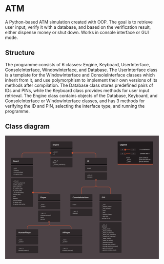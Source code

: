 # ATM
A Python-based ATM simulation created with OOP. The goal is to retrieve user input, verify it with a database, and based on the verification result, either dispense money or shut down. Works in console interface or GUI mode.

## Structure
The programme consists of 6 classes: Engine, Keyboard, UserInterface, ConsoleInterface, WindowInterface, and Database. The UserInterface class is a template for the WindowInterface and ConsoleInterface classes which inherit from it, and use polymorphism to implement their own versions of its methods after compilation. The Database class stores predefined pairs of IDs and PINs, while the Keyboard class provides methods for user input retrieval. The Engine class contains objects of the Database, Keyboard, and ConsoleInterface or WindowInterface classes, and has 3 methods for verifying the ID and PIN, selecting the interface type, and running the programme.

## Class diagram
![Class diagram of an ATM simulation](https://github.com/NakerTheFirst/ATM/blob/main/class_diagram.png)

